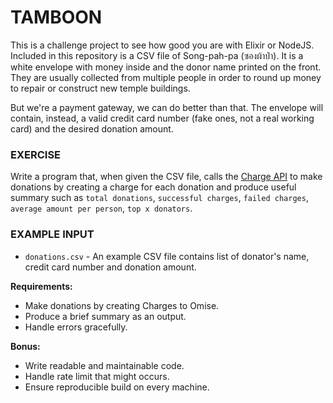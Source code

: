 # TAMBOON

This is a challenge project to see how good you are with Elixir or NodeJS. Included in this
repository is a CSV file of Song-pah-pa (ซองผ้าป่า). It is a white envelope with money
inside and the donor name printed on the front. They are usually collected from
multiple people in order to round up money to repair or construct new temple buildings.

But we're a payment gateway, we can do better than that. The envelope will contain,
instead, a valid credit card number (fake ones, not a real working card) and the desired donation
amount.

### EXERCISE

Write a program that, when given the CSV file, calls the [Charge API][0] to
make donations by creating a charge for each donation and produce useful summary such as
`total donations`, `successful charges`, `failed charges`, `average amount per person`, `top x donators`.

### EXAMPLE INPUT

* `donations.csv` - An example CSV file contains list of donator's name, credit card number and donation amount.

**Requirements:**

* Make donations by creating Charges to Omise.
* Produce a brief summary as an output.
* Handle errors gracefully.

**Bonus:**

* Write readable and maintainable code.
* Handle rate limit that might occurs.
* Ensure reproducible build on every machine.

 [0]: https://www.omise.co/charges-api
